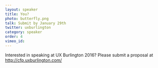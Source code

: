 ```yaml
---
layout: speaker
title: You?
photo: butterfly.png
talk: Submit by January 29th
twitter: uxburlington
category: speaker
order: 4
vimeo_id:
---
```


Interested in speaking at UX Burlington 2016? Please submit a proposal
at <a href='http://cfp.uxburlington.com/'>http://cfp.uxburlington.com/</a>
